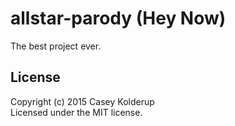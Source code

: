# allstar-parody (Hey Now)

The best project ever.

## License
Copyright (c) 2015 Casey Kolderup  
Licensed under the MIT license.
